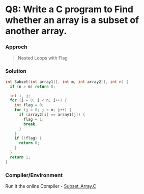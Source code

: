 # Q8: Write a C program to Find whether an array is a subset of another array.


### Approch
> Nested Loops with Flag

### Solution
```C
int Subset(int array1[], int m, int array2[], int n) {
  if (n > m) return 0;

  int i, j;
  for (i = 0; i < n; i++) {
    int flag = 0;
    for (j = 0; j < m; j++) {
      if (array2[i] == array1[j]) {
        flag = 1;
        break;
      }
    }
    if (!flag) {
      return 0;
    }
  }
  return 1;
}
```

### Compiler/Environment
Run it the online Compiler - [Subset_Array.C](https://replit.com/@AaquilAhamed/Q8-Array-Subset#main.c)
